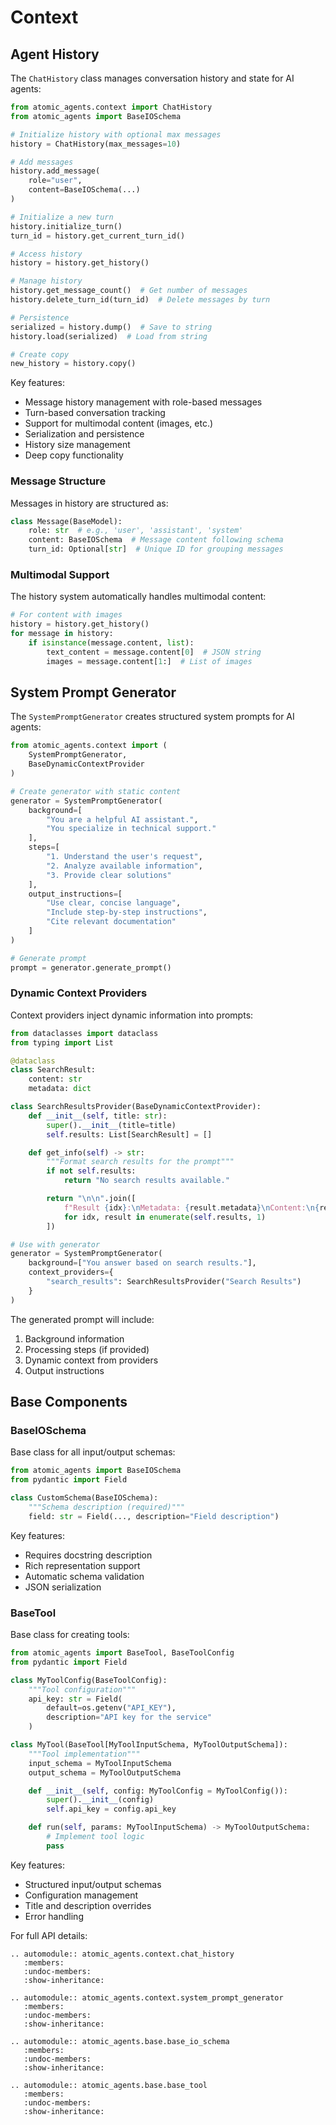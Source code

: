 # Context

## Agent History

The `ChatHistory` class manages conversation history and state for AI agents:

```python
from atomic_agents.context import ChatHistory
from atomic_agents import BaseIOSchema

# Initialize history with optional max messages
history = ChatHistory(max_messages=10)

# Add messages
history.add_message(
    role="user",
    content=BaseIOSchema(...)
)

# Initialize a new turn
history.initialize_turn()
turn_id = history.get_current_turn_id()

# Access history
history = history.get_history()

# Manage history
history.get_message_count()  # Get number of messages
history.delete_turn_id(turn_id)  # Delete messages by turn

# Persistence
serialized = history.dump()  # Save to string
history.load(serialized)  # Load from string

# Create copy
new_history = history.copy()
```

Key features:
- Message history management with role-based messages
- Turn-based conversation tracking
- Support for multimodal content (images, etc.)
- Serialization and persistence
- History size management
- Deep copy functionality

### Message Structure

Messages in history are structured as:

```python
class Message(BaseModel):
    role: str  # e.g., 'user', 'assistant', 'system'
    content: BaseIOSchema  # Message content following schema
    turn_id: Optional[str]  # Unique ID for grouping messages
```

### Multimodal Support

The history system automatically handles multimodal content:

```python
# For content with images
history = history.get_history()
for message in history:
    if isinstance(message.content, list):
        text_content = message.content[0]  # JSON string
        images = message.content[1:]  # List of images
```

## System Prompt Generator

The `SystemPromptGenerator` creates structured system prompts for AI agents:

```python
from atomic_agents.context import (
    SystemPromptGenerator,
    BaseDynamicContextProvider
)

# Create generator with static content
generator = SystemPromptGenerator(
    background=[
        "You are a helpful AI assistant.",
        "You specialize in technical support."
    ],
    steps=[
        "1. Understand the user's request",
        "2. Analyze available information",
        "3. Provide clear solutions"
    ],
    output_instructions=[
        "Use clear, concise language",
        "Include step-by-step instructions",
        "Cite relevant documentation"
    ]
)

# Generate prompt
prompt = generator.generate_prompt()
```

### Dynamic Context Providers

Context providers inject dynamic information into prompts:

```python
from dataclasses import dataclass
from typing import List

@dataclass
class SearchResult:
    content: str
    metadata: dict

class SearchResultsProvider(BaseDynamicContextProvider):
    def __init__(self, title: str):
        super().__init__(title=title)
        self.results: List[SearchResult] = []

    def get_info(self) -> str:
        """Format search results for the prompt"""
        if not self.results:
            return "No search results available."

        return "\n\n".join([
            f"Result {idx}:\nMetadata: {result.metadata}\nContent:\n{result.content}\n{'-' * 80}"
            for idx, result in enumerate(self.results, 1)
        ])

# Use with generator
generator = SystemPromptGenerator(
    background=["You answer based on search results."],
    context_providers={
        "search_results": SearchResultsProvider("Search Results")
    }
)
```

The generated prompt will include:
1. Background information
2. Processing steps (if provided)
3. Dynamic context from providers
4. Output instructions

## Base Components

### BaseIOSchema

Base class for all input/output schemas:

```python
from atomic_agents import BaseIOSchema
from pydantic import Field

class CustomSchema(BaseIOSchema):
    """Schema description (required)"""
    field: str = Field(..., description="Field description")
```

Key features:
- Requires docstring description
- Rich representation support
- Automatic schema validation
- JSON serialization

### BaseTool

Base class for creating tools:

```python
from atomic_agents import BaseTool, BaseToolConfig
from pydantic import Field

class MyToolConfig(BaseToolConfig):
    """Tool configuration"""
    api_key: str = Field(
        default=os.getenv("API_KEY"),
        description="API key for the service"
    )

class MyTool(BaseTool[MyToolInputSchema, MyToolOutputSchema]):
    """Tool implementation"""
    input_schema = MyToolInputSchema
    output_schema = MyToolOutputSchema

    def __init__(self, config: MyToolConfig = MyToolConfig()):
        super().__init__(config)
        self.api_key = config.api_key

    def run(self, params: MyToolInputSchema) -> MyToolOutputSchema:
        # Implement tool logic
        pass
```

Key features:

- Structured input/output schemas
- Configuration management
- Title and description overrides
- Error handling

For full API details:

```{eval-rst}
.. automodule:: atomic_agents.context.chat_history
   :members:
   :undoc-members:
   :show-inheritance:

.. automodule:: atomic_agents.context.system_prompt_generator
   :members:
   :undoc-members:
   :show-inheritance:

.. automodule:: atomic_agents.base.base_io_schema
   :members:
   :undoc-members:
   :show-inheritance:

.. automodule:: atomic_agents.base.base_tool
   :members:
   :undoc-members:
   :show-inheritance:
```
